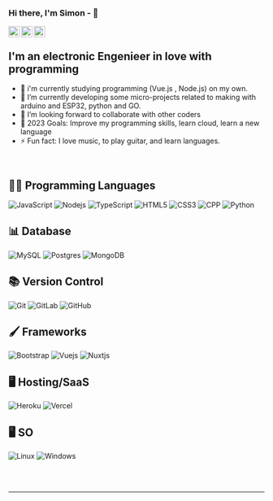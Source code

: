### Hi there, I'm Simon -  👋

[<img align="left" alt=" Instagram" width="22px" src="https://i.pinimg.com/originals/17/cf/31/17cf318ede28ae9649106684061de266.png" />][website]
[<img align="left" alt=" Twitter" width="22px" src="https://cdn.jsdelivr.net/npm/simple-icons@v3/icons/twitter.svg" />][twitter]
[<img align="left" alt=" LinkedIn" width="22px" src="https://cdn.jsdelivr.net/npm/simple-icons@v3/icons/linkedin.svg" />][linkedin]

<br/>

## I'm an electronic Engenieer in love with programming

- 🔭 i'm currently studying programming (Vue.js , Node.js) on my own.
- 🌱 I’m currently developing some micro-projects related to making with arduino and ESP32, python and GO.
- 👯 I’m looking  forward to collaborate with other coders
- 🥅 2023 Goals: Improve my programming skills, learn cloud, learn a new language
- ⚡ Fun fact: I love music, to play guitar, and learn languages.

<br />

## 👩‍💻 Programming Languages

![JavaScript](https://img.shields.io/badge/javascript%20-%23323330.svg?&style=for-the-badge&logo=javascript&logoColor=%23F7DF1E)
![Nodejs](https://img.shields.io/badge/node.js%20-%2343853D.svg?&style=for-the-badge&logo=node.js&logoColor=white)
![TypeScript](https://img.shields.io/badge/typescript%20-%23007ACC.svg?&style=for-the-badge&logo=typescript&logoColor=white)
![HTML5](https://img.shields.io/badge/html5%20-%23E34F26.svg?&style=for-the-badge&logo=html5&logoColor=white)
![CSS3](https://img.shields.io/badge/css3%20-%231572B6.svg?&style=for-the-badge&logo=css3&logoColor=white)
![CPP](https://img.shields.io/badge/C%2B%2B-00599C?style=for-the-badge&logo=c%2B%2B&logoColor=white)
![Python](https://img.shields.io/badge/python%20-%2314354C.svg?&style=for-the-badge&logo=python&logoColor=white)

## 📊 Database

![MySQL](https://img.shields.io/badge/mysql-%2300f.svg?&style=for-the-badge&logo=mysql&logoColor=white)
![Postgres](https://img.shields.io/badge/postgres-%23316192.svg?&style=for-the-badge&logo=postgresql&logoColor=white)
![MongoDB](https://img.shields.io/badge/MongoDB-%234ea94b.svg?&style=for-the-badge&logo=mongodb&logoColor=white)

##  📚 Version Control

![Git](https://img.shields.io/badge/git%20-%23F05033.svg?&style=for-the-badge&logo=git&logoColor=white)
![GitLab](https://img.shields.io/badge/gitlab%20-%23181717.svg?&style=for-the-badge&logo=gitlab&logoColor=white)
![GitHub](https://img.shields.io/badge/github%20-%23121011.svg?&style=for-the-badge&logo=github&logoColor=white)

## 🖌 Frameworks
![Bootstrap](https://img.shields.io/badge/bootstrap%20-%23563D7C.svg?&style=for-the-badge&logo=bootstrap&logoColor=white)
![Vuejs](https://img.shields.io/badge/Vue.js-35495E?style=for-the-badge&logo=vuedotjs&logoColor=4FC08D)
![Nuxtjs](	https://img.shields.io/badge/nuxt.js-00C58E?style=for-the-badge&logo=nuxtdotjs&logoColor=white)

##  🖥 Hosting/SaaS


![Heroku](https://img.shields.io/badge/heroku%20-%23430098.svg?&style=for-the-badge&logo=heroku&logoColor=white)
![Vercel](https://img.shields.io/badge/Vercel-000000?style=for-the-badge&logo=vercel&logoColor=white)

##  🖥 SO

![Linux](https://img.shields.io/badge/Linux-FCC624?style=for-the-badge&logo=linux&logoColor=black)
![Windows](https://img.shields.io/badge/Windows-0078D6?style=for-the-badge&logo=windows&logoColor=white)


<br />
<br />

---

[website]: https://simon-clemente.vercel.app
[twitter]: https://twitter.com/simonbeingsimon
[instagram]: https://instagram.com/simon_clemente
[linkedin]: https://linkedin.com/in/simon-clemente-917011162
